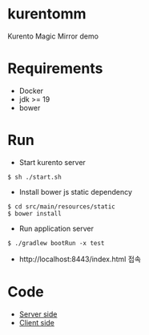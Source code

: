 # kurentomm

Kurento Magic Mirror demo

# Requirements

* Docker
* jdk >= 19
* bower

# Run

* Start kurento server
```shell
$ sh ./start.sh
```

* Install bower js static dependency
```shell
$ cd src/main/resources/static
$ bower install
```

* Run application server
```shell
$ ./gradlew bootRun -x test
```

* http://localhost:8443/index.html 접속

# Code

* [Server side](https://github.com/omnipede/kurentomm/tree/main/src/main/kotlin/io/omnipede)
* [Client side](https://github.com/omnipede/kurentomm/blob/main/src/main/resources/static/index.html)
